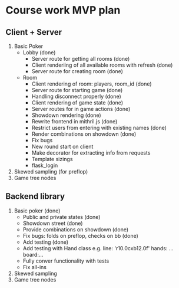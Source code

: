 # Course work MVP plan

## Client + Server

1. Basic Poker
    - Lobby (done)
        - Server route for getting all rooms (done)
        - Client renderiing of all available rooms with refresh (done)
        - Server route for creating room (done)
    - Room
        - Client rendering of room: players, room_id (done)
        - Server route for starting game (done)
        - Handling disconnect properly (done)
        - Client rendering of game state (done)
        - Server routes for in game actions (done)
        - Showdown rendering (done)
        - Rewrite frontend in mithril.js (done)
        - Restrict users from entering with existing names (done)
        - Render combinations on showdown (done)
        - Fix bugs
        - New round start on client
        - Make decorator for extracting info from requests
        - Template sizings
        - flask_login
2. Skewed sampling (for preflop)
3. Game tree nodes

## Backend library

1. Basic poker (done)
    - Public and private states (done)
    - Showdown street (done)
    - Provide combinations on showdown (done)
    - Fix bugs: folds on preflop, checks on bb (done)
    - Add testing (done)
    - Add testing with Hand class e.g. line: 'r10.0cxb12.0f' hands: ... board:...
    - Fully conver functionality with tests
    - Fix all-ins
2. Skewed sampling
3. Game tree nodes
